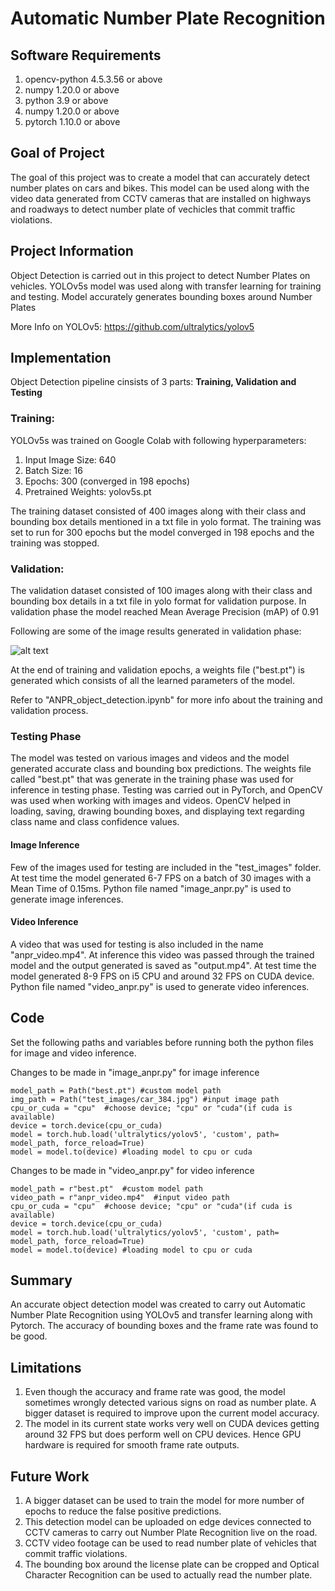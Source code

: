 # Automatic Number Plate Recognition

## Software Requirements
1) opencv-python 4.5.3.56 or above
2) numpy 1.20.0 or above
3) python 3.9 or above
4) numpy 1.20.0 or above
5) pytorch 1.10.0 or above

## **Goal of Project**
The goal of this project was to create a model that can accurately detect number plates on cars and bikes. This model can be used along with the video data generated from CCTV cameras that are installed on highways and roadways to detect number plate of vechicles that commit traffic violations.

## **Project Information**
Object Detection is carried out in this project to detect Number Plates on vehicles. YOLOv5s model was used along with transfer learning for training and testing. Model accurately generates bounding boxes around Number Plates 

More Info on YOLOv5: https://github.com/ultralytics/yolov5

## **Implementation**

Object Detection pipeline cinsists of 3 parts:
**Training, Validation and Testing**

### Training:

YOLOv5s was trained on Google Colab with following hyperparameters:

1) Input Image Size: 640
2) Batch Size: 16
3) Epochs: 300 (converged in 198 epochs)
4) Pretrained Weights: yolov5s.pt

The training dataset consisted of 400 images along with their class and bounding box details mentioned in a txt file in yolo format. The training was set to run for 300 epochs but the model converged in 198 epochs and the training was stopped.

### Validation:

The validation dataset consisted of 100 images along with their class and bounding box details in a txt file in yolo format for validation purpose. In validation phase the model reached Mean Average Precision (mAP) of 0.91

Following are some of the image results generated in validation phase:

![alt text](https://github.com/wasdac9/automatic-number-plate-recognition/blob/main/val_pred.jpg?raw=true)

At the end of training and validation epochs, a weights file ("best.pt") is generated which consists of all the learned parameters of the model. 

Refer to "ANPR_object_detection.ipynb" for more info about the training and validation process.

### Testing Phase
The model was tested on various images and videos and the model generated accurate class and bounding box predictions. The weights file called "best.pt" that was generate in the training phase was used for inference in testing phase. Testing was carried out in PyTorch, and OpenCV was used when working with images and videos. OpenCV helped in loading, saving, drawing bounding boxes, and displaying text regarding class name and class confidence values.

#### **Image Inference**
Few of the images used for testing are included in the "test_images" folder. At test time the model generated 6-7 FPS on a batch of 30 images with a Mean Time of 0.15ms. Python file named "image_anpr.py" is used to generate image inferences.

#### **Video Inference**
A video that was used for testing is also included in the name "anpr_video.mp4". At inference this video was passed through the trained model and the output generated is saved as "output.mp4". At test time the model generated 8-9 FPS on i5 CPU and around 32 FPS on CUDA device. Python file named "video_anpr.py" is used to generate video inferences.

## **Code**

Set the following paths and variables before running both the python files for image and video inference.

Changes to be made in "image_anpr.py" for image inference
```
model_path = Path("best.pt") #custom model path
img_path = Path("test_images/car_384.jpg") #input image path
cpu_or_cuda = "cpu"  #choose device; "cpu" or "cuda"(if cuda is available)
device = torch.device(cpu_or_cuda)
model = torch.hub.load('ultralytics/yolov5', 'custom', path= model_path, force_reload=True)
model = model.to(device) #loading model to cpu or cuda
```

Changes to be made in "video_anpr.py" for video inference
```
model_path = r"best.pt"  #custom model path
video_path = r"anpr_video.mp4"  #input video path
cpu_or_cuda = "cpu"  #choose device; "cpu" or "cuda"(if cuda is available)
device = torch.device(cpu_or_cuda)
model = torch.hub.load('ultralytics/yolov5', 'custom', path= model_path, force_reload=True)
model = model.to(device) #loading model to cpu or cuda
```

## **Summary**
An accurate object detection model was created to carry out Automatic Number Plate Recognition using YOLOv5 and transfer learning along with Pytorch. The accuracy of bounding boxes and the frame rate was found to be good. 

## **Limitations**
1) Even though the accuracy and frame rate was good, the model sometimes wrongly detected various signs on road as number plate. A bigger dataset is required to improve upon the current model accuracy.
2) The model in its current state works very well on CUDA devices getting around 32 FPS but does perform well on CPU devices. Hence GPU hardware is required for smooth frame rate outputs.

## **Future Work**
1) A bigger dataset can be used to train the model for more number of epochs to reduce the false positive predictions.
2) This detection model can be uploaded on edge devices connected to CCTV cameras to carry out Number Plate Recognition live on the road.
3) CCTV video footage can be used to read number plate of vehicles that commit traffic violations.
4) The bounding box around the license plate can be cropped and Optical Character Recognition can be used to actually read the number plate.
